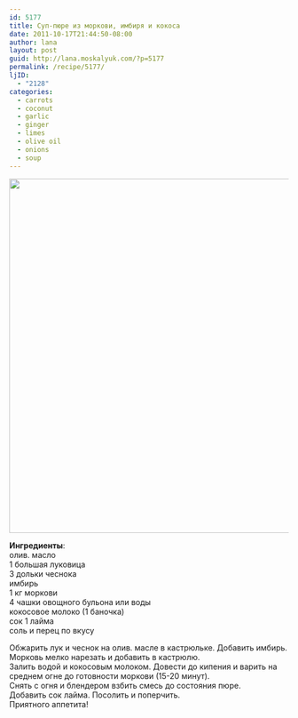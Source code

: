 ```yaml
---
id: 5177
title: Суп-пюре из моркови, имбиря и кокоса
date: 2011-10-17T21:44:50-08:00
author: lana
layout: post
guid: http://lana.moskalyuk.com/?p=5177
permalink: /recipe/5177/
ljID:
  - "2128"
categories:
  - carrots
  - coconut
  - garlic
  - ginger
  - limes
  - olive oil
  - onions
  - soup
---
```

<img loading="lazy" class="alignnone" title="carrot, ginger and coconut soup" src="http://farm7.static.flickr.com/6212/6256038363_f4f862c5a9_z.jpg" alt="" width="640" height="638" />

**Ингредиенты**:  
олив. масло  
1 большая луковица  
3 дольки чеснока  
имбирь  
1 кг моркови  
4 чашки овощного бульона или воды  
кокосовое молоко (1 баночка)  
сок 1 лайма  
соль и перец по вкусу

Обжарить лук и чеснок на олив. масле в кастрюльке. Добавить имбирь.  
Морковь мелко нарезать и добавить в кастрюлю.  
Залить водой и кокосовым молоком. Довести до кипения и варить на среднем огне до готовности моркови (15-20 минут).  
Снять с огня и блендером взбить смесь до состояния пюре.  
Добавить сок лайма. Посолить и поперчить.  
Приятного аппетита!